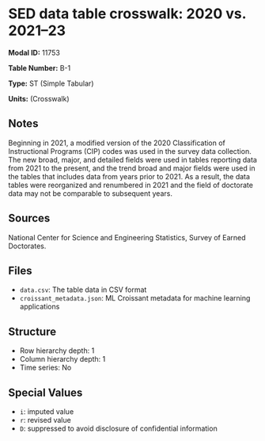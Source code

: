 # SED data table crosswalk: 2020 vs. 2021&#8211;23

**Modal ID:** 11753

**Table Number:** B-1

**Type:** ST (Simple Tabular)

**Units:** (Crosswalk)

## Notes

Beginning in 2021, a modified version of the 2020 Classification of Instructional Programs (CIP) codes was used in the survey data collection. The new broad, major, and detailed fields were used in tables reporting data from 2021 to the present, and the trend broad and major fields were used in the tables that includes data from years prior to 2021. As a result, the data tables were reorganized and renumbered in 2021 and the field of doctorate data may not be comparable to subsequent years.

## Sources

National Center for Science and Engineering Statistics, Survey of Earned Doctorates.

## Files

- `data.csv`: The table data in CSV format
- `croissant_metadata.json`: ML Croissant metadata for machine learning applications

## Structure

- Row hierarchy depth: 1
- Column hierarchy depth: 1
- Time series: No

## Special Values

- `i`: imputed value
- `r`: revised value
- `D`: suppressed to avoid disclosure of confidential information
